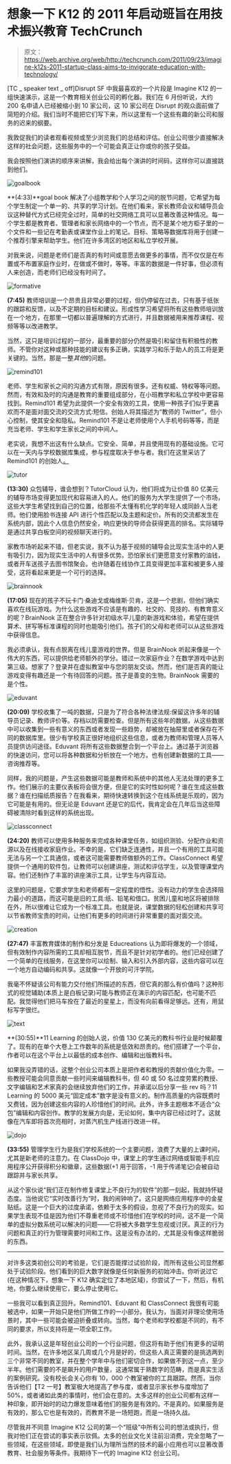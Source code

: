 # 想象一下 K12 的 2011 年启动班旨在用技术振兴教育 TechCrunch

> 原文：<https://web.archive.org/web/http://techcrunch.com/2011/09/23/imagine-k12s-2011-startup-class-aims-to-invigorate-education-with-technology/>

[TC _ speaker text _ off]Disrupt SF 中我最喜欢的一个片段是 Imagine K12 的一组快速演示，这是一个教育相关创业公司的孵化器。我们在 6 月份听说，大约 200 名申请人已经被缩小到 10 家公司，这 10 家公司在 Disrupt 的观众面前做了简短的介绍。我们当时不能把它们写下来，所以这里有一个这些有趣的新公司和服务的迟来的纲要。

我敦促我们的读者观看视频或至少浏览我们的总结和评估。创业公司很少直接解决这样的社会问题，这些服务中的一个可能会真正让你或你的孩子受益。

我会按照他们演讲的顺序来讲解，我会给出每个演讲的时间码，这样你可以直接跳到他们。

![](img/6df08fe2b05099b96e11656586b9df94.png "goalbook")

**(4:33)**goal book 解决了小组教学和个人学习之间的脱节问题，它希望为每个学生制定一个单一的、共享的学习计划。在他们看来，家长教师会议和辅导员会议这种替代方式已经完全过时，简单的社交网络工具可以显著改善这种情况。每一个学生都是教育者、管理者和家长网络中的一个节点，而不是某个地方柜子里的一个文件和一些记在考勤表或课堂作业上的笔记。目标、策略等数据库将用于创建一个推荐引擎来帮助学生。他们在许多湾区的地区和私立学校开展。

对我来说，问题是老师们是否真的有时间或意愿去做更多的事情，而不仅仅是在布置或不布置家庭作业时，在做或不做时，等等。丰富的数据是一件好事，但必须有人来创造，而老师们已经没有时间了。

![](img/a9dc2ff2146ad3d2eb1565b7738c112c.png "formative")

**(7:45)** 教师培训是一个昂贵且非常必要的过程，但仍停留在过去，只有基于纸张的跟踪和反馈，以及不定期的目标和建议。形成性学习希望将所有这些教师培训放在一个地方，在那里一切都以普遍理解的方式进行，并且数据被用来推荐课程、视频等等以改进教学。

当然，这只是培训过程的一部分，最重要的部分仍然是吸引和留住有积极性的教师。不管你对这种或那种技能的建议有多正确，实践学习和乐于助人的员工将是更关键的。当然，那是一整*其他*的问题。

![](img/d707a7fd6019fbe9d67930299a2d472e.png "remind101")

老师、学生和家长之间的沟通方式有限，原因有很多。还有权威、特权等等问题。然而，有效和及时的沟通是教育的重要组成部分，在小班教学和私立学校中更容易找到。Remind101 希望为此提供一个安全有效的工具，使用一种孩子们似乎更喜欢而不是面对面交流的交流方式:短信。创始人将其描述为“教师的 Twitter”，但小心控制，使其安全和隐私。Remind101 不是让老师使用个人手机号码等等，而是充当老师、学生和学生家长之间的中间人。

老实说，我想不出这有什么缺点。它安全、简单，并且使用现有的基础设施。它可以在一天内与学校数据库集成，参与程度取决于参与者。我们在这里采访了 Remind101 的创始人[。](https://web.archive.org/web/20230205020952/https://techcrunch.com/2011/09/14/remind101-is-a-private-twitter-for-teachers/)

![](img/ae509620aee8df18a1549c0d4bb48db2.png "tutor")

**(13:30)** 众包辅导，谁会想到？TutorCloud 认为，他们将成为让价值 80 亿美元的辅导市场变得更加现代和容易进入的人。他们的服务为大学生提供了一个市场，这些大学生希望找到自己的位置，给那些不太懂有机化学的年轻人或同龄人当老师。他们使用脸书连接 API 进行个性匹配以及主题和定价。所有的交流都发生在系统内部，因此个人信息仍然安全，响应更快的导师会获得更高的排名。实际辅导是通过共享白板空间的视频聊天进行的。

家教市场听起来不错，但老实说，我不认为基于视频的辅导会比现实生活中的人更有吸引力，因为现实生活中的人有很多优势。恐怕家长们更愿意支付家教的油钱，或者开车送孩子去图书馆聚会。也许随着在线协作工具变得更加丰富和被更多人接受，这将看起来更是一个可行的选择。

![](img/b6157cdcb45eca9e5c98e7f91be90a68.png "brainnook")

**(17:05)** 现在的孩子不玩卡门·桑迪戈或梅维斯·贝肯，这是一个悲剧，但他们确实喜欢在线玩游戏。为什么这些游戏不应该是有趣的、社交的、竞技的、有教育意义的呢？BrainNook 正在整合许多针对初级水平儿童的新游戏和体验，希望在提供算术、拼写等标准课程的同时也能吸引他们。孩子们的父母和老师可以从这些游戏中获得信息。

我必须承认，我有点脱离在线儿童游戏的世界。但是 BrainNook 听起来像是一个伟大的东西，可以提供给老师额外的学分。错过一次家庭作业？在数学游戏中达到第三级。想家了？登录并在虚拟教室中与您的朋友交谈。然而，他们是否真的能让游戏变得有趣还是一个有待回答的问题。孩子是善变的生物。BrainNook 需要的是个性。

![](img/6c53361ecbd2cff67ef02a473e68192f.png "eduvant")

**(20:09)** 学校收集了一吨的数据，只是为了符合各种法律法规:保留这许多年的辅导员记录、教师评价等。存档以防需要检查。但是所有这些年的数据，从这些数据中可以收集到一些有意义的东西或者发现一些趋势，却被放在抽屉里或者保存在不同的数据库里。很少有学校真正很好地组织这些信息，或者为教师和管理人员等人员提供访问途径。Eduvant 将所有这些数据整合到一个平台上。通过基于浏览器的快速访问，您可以将各种数据和分析放在一个地方。也有创建新数据的工具——咨询推荐等。

同样，我的问题是，产生这些数据可能是教师和系统中的其他人无法处理的更多工作。他们展示的主要仪表板将会很方便，但是它的实时性如何呢？谁在生成这些数据？谁在扫描纸质报告？在我看来，期待快速转换到这个在线系统是乐观的，因为它可能是有用的。但无论是 Eduvant 还是它的后代，我肯定会在几年后当这些障碍被清除时看到这样的系统出现。

![](img/e03ebb2eeebc19015cbd4eba3e5c65c9.png "classconnect")

**(24:20)** 教师可以使用多种服务来完成各种课堂任务，如组织测验、分配作业和资源以及在线接收家庭作业。不幸的是，它们缺乏连通性，并且一个有用的工具可能无法与另一个工具通信，或者这可能需要教师做额外的工作。ClassConnect 希望提供一个通用的软件包，让教师可以创建讲座，测试和评估学生，以及管理课堂内容。他们还制作了丰富的讲座演示工具，让学生与内容互动。

这里的问题是，它要求学生和老师都有一定程度的悟性。没有动力的学生会选择阻力最小的道路，而这可能是旧的工具:纸、铅笔和借口。贫困儿童和地区将被排除在外，所以很难让它成为一个标准工具。也就是说，课堂数据的轻松创建和共享可以节省教师宝贵的时间，让他们有更多的时间进行非常重要的面对面交流。

![](img/56e9e482cf7861629b3389b85c1982fe.png "creation")

**(27:47)** 丰富教育媒体的制作和分发是 Educreations 认为即将爆发的一个领域，但有效制作内容所需的工具却相互脱节，而且不是针对初学者的。他们已经创建了一个简单的在线服务，在这里你可以绘制、输入和引入外部内容，这些内容可以在一个地方自动编码和共享。这就像一个开放的可汗学院。

我毫不怀疑该公司有能力交付他们所描述的东西，但它真的那么有价值吗？这种形式的视觉辅助(本质上是白板记录)可能与教师正在演示的内容匹配，也可能不匹配。我觉得他们把马车拴在了最近的星星上，而没有向前看得足够远。还有，用鼠标写字很烂。

![](img/2c08c81102e5aeb42fb411007deb5b74.png "text")

**(30:55)**11 Learning 的创始人说，价值 130 亿美元的教科书行业是时候颠覆了。现有的在单个大卷上工作数年的系统是低效和昂贵的。他们搭建了一个平台，作者可以在这个平台上以最低的成本创作、编辑和出版教科书。

如果我没弄错的话，这整个创业公司本质上是把作者和教授的贡献价值化为零。一些教授可能会同意贡献一些时间来编辑教科书，但 40 或 50 名过度劳累的教授、文字编辑和艺术家真的会继续放弃他们的工作，并承诺以后分享一些 rev 吗？11 Learning 的 5000 美元“固定成本”数字是没有意义的。制作高质量的内容既费时又费钱，因为创建这些内容的人珍惜他们的时间。此外，许多主题根本不适合“众包”编辑和内容创作。教学的发展方向是，无论如何，集中内容已经过时了。这就像在汽车即将首次亮相时，对蒸汽机生产线进行改进一样。

![](img/899e1753c258116abc1d7701a770ebde.png "dojo")

**(33:55)** 管理学生行为是我们学校系统的一个主要问题，浪费了大量的上课时间，尤其是新老师的注意力。在 ClassDojo 中，课堂上的学生通过网络或智能手机应用程序公开获得积分和徽章，这些数据(+1 用于回答，-1 用于传递笔记)会被自动跟踪并与家长共享。

从这个家伙说“我们正在制作修复课堂上不良行为的软件”的那一刻起，我就持怀疑态度。当他说它“实时改善行为”时，我的闹钟响了。这只是网络应用程序中的金星贴纸。这是一个巨大的过度承诺，依赖于太多的假设，忽视了不良行为的现实。如果学生表现不佳是因为他们不尊重老师或不珍惜他们在学校的时间，这不是一个简单的虚拟分数系统可以解决的问题——它将被大多数学生忽视或讨厌。真正的行为问题和真正的行为管理需要时间和工作。这是没有办法的，尤其是没有像这样脆弱的东西。

* * *

对许多这类初创公司的考验是，它们是否能撑过试验阶段，而所有这些公司显然都处于试验阶段。他们看到的巨大数字就像是任何新服务的初始冲击。你听说过它(在这种情况下，想象一下 K12 确实定位了本地区域)，你尝试了一下，然后，有机地，你要么继续使用它，要么停止使用它。

一些我可以看到真正回升。Remind101、Eduvant 和 ClassConnect 我很有可能被选中，如果一开始只是他们所做工作的一小部分。我认为，当面对非理论使用场景时，其中一些可能会被迫折叠或转向。当然，每个老师和学校都是不同的，有不同的要求，所以支持将是一项全职工作。

此外，我承认这是年轻创业公司的一个行业问题，但这将有助于他们有更多的证明时间。当然，在许多地区呆几周或几个月是好的，但这些人真正需要的是挑选两到三个非常不同的教室，并在整个学年中与他们密切合作，如果做不到这一点，至少半年。他们需要的不是飙升的用户数量，这通常属于熟数字的范畴，而是真实生活的案例研究。没有校长会关心你有 10，000 个教室被你的工具跟踪。然而，当你告诉他们【T2 一号】教室极大地提高了参与度，或者显示家长参与度增加了 50%，或者诸如此类的事情时，他们会在意的。太多这样的创业公司都有这样一种印象，即开始时的动力爆发意味着他们的服务是有效的。不是真的。如果服务是有效的，那么它也是有效的，而教育不是一场短跑，而是一场持久战。

尽管我并不同意 Imagine K12 公司的第一个“班级”中所有公司的想法或执行，但我对他们正在尝试的事实表示钦佩。太多的创业文化关注前沿消费，完全忽略了一些领域，在这些领域，即使是我们认为理所当然的技术的最小应用也可以显著改善教育、社会服务等条件。我期待下一代的 Imagine K12 创业公司。